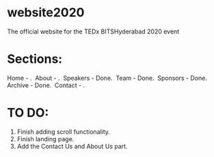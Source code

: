 # website2020
The official website for the TEDx BITSHyderabad 2020 event

# Sections:
Home      -      .&nbsp;
About     -      .&nbsp;
Speakers  -  Done.&nbsp;
Team      -  Done.&nbsp;
Sponsors  -  Done.&nbsp;
Archive   -  Done.&nbsp;
Contact   -      .&nbsp;


# TO DO:
1) Finish adding scroll functionality.&nbsp;
2) Finish landing page.&nbsp;
3) Add the Contact Us and About Us part.&nbsp;